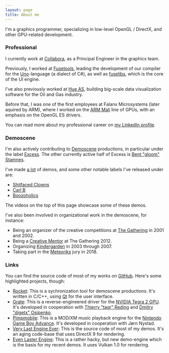 ```yaml
---
layout: page
title: About me
---
```


I'm a graphics programmer, specializing in low-level OpenGL / DirectX, and
other GPU-related development.

### Professional

I currently work at [Collabora](https://www.collabora.com), as a Principal
Engineer in the graphics team.

Previously, I worked at [Fusetools](https://fusetools.com), leading the
development of our compiler for the
[Uno](https://www.fusetools.com/docs/uno/uno-lang)-language (a dialect of C#),
as well as [fuselibs](https://github.com/fusetools/fuselibs-public), which is
the core of the UI engine.

I've also previously worked at [Hue AS](http://hue.no/), building big-scale
data visualization software for the Oil and Gas industry.

Before that, I was one of the first employees at Falanx Microsystems (later
aquired by ARM), where I worked on the
[ARM Mali](https://en.wikipedia.org/wiki/Mali_(GPU)) line of GPUs, with an
emphasis on the OpenGL ES drivers.

You can read more about my professional career on
[my LinkedIn profile](https://www.linkedin.com/in/erik-faye-lund-7a87112/).

### Demoscene

I'm also actively contributing to
[Demoscene](https://en.wikipedia.org/wiki/Demoscene) productions, in particular
under the label [Excess](http://www.pouet.net/groups.php?which=1360). The other
currently active half of Excess is
[Bent "gloom" Stamnes](https://twitter.com/gloom303).

I've made [a lot](http://www.pouet.net/user.php?who=1383&show=credits) of demos,
and some other notable labels I've released under are:

* [Shitfaced Clowns](http://www.pouet.net/groups.php?which=4843)
* [Carl B](http://www.pouet.net/groups.php?which=2588)
* [Boozoholics](http://www.pouet.net/groups.php?which=2823)

The videos on the top of this page showcase some of these demos.

I've also been involved in organizational work in the demoscene, for instance:

* Being an organizer of the creative competitions at
  [The Gathering](https://www.gathering.org/) in 2001 and 2002.
* Being a [Creative Mentor](https://archive.gathering.org/tg12/en/creative/mentors/)
  at The Gathering 2012.
* Organizing [Kindergarden](http://kg.slengpung.com) in 2003 through 2007.
* Taking part in the [Meteoriks](http://meteoriks.org) jury in 2018.

### Links

You can find the source code of most of my works on
[GitHub](https://github.com/kusma). Here's some highlighted projects, though:

* [Rocket](https://github.com/rocket/rocket): This is a sychronization tool for
  demoscene productions. It's written in C/C++, using [Qt](https://www.qt.io/)
  for the user interface.
* [Grate](https://github.com/grate-driver/grate): This is a reverse-engineered
  driver for the [NVIDIA Tegra 2 GPU](https://en.wikipedia.org/wiki/Tegra#Tegra_2).
  It's developed in cooperation with
  [Thierry "tagr" Reding](https://github.com/thierryreding) and
  [Dmitry "digetx" Osipenko](https://github.com/digetx).
* [Pimpmobile](http://pimpmobile.sourceforge.net/): This is a MOD/XM music
  playback engine for the
  [Nintendo Game Boy Advance](https://en.wikipedia.org/wiki/Game_Boy_Advance).
  It's developed in cooperation with Jørn Nystad.
* [Very Last Engine Ever](https://github.com/excess-demogroup/vlee): This is
  the source code of most of my demos. It's an aging code-base that uses
  DirectX 9 for rendering.
* [Even Laster Engine](https://github.com/excess-demogroup/even-laster-engine):
  This is a rather hacky, but new demo-engine which is the basis for my recent
  demos. It uses Vulkan 1.0 for rendering.
